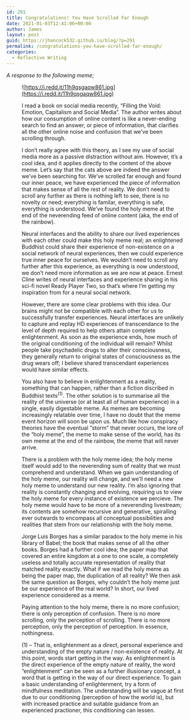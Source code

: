 ```yaml
---
id: 291
title: Congratulations! You Have Scrolled Far Enough
date: 2021-01-03T12:41:06+00:00
author: James
layout: post
guid: https://jhancock532.github.io/blog/?p=291
permalink: /congratulations-you-have-scrolled-far-enough/
categories:
  - Reflective Writing
---
```

_A response to the following meme_;<figure class="wp-block-image">

![https://i.redd.it/11h9qsgaqw861.jpg](https://i.redd.it/11h9qsgaqw861.jpg) <!--more-->

I read a book on social media recently, &#8220;Filling the Void: Emotion, Capitalism and Social Media&#8221;. The author writes about how our consumption of online content is like a never-ending search to find an answer, or piece of information, that clarifies all the other online noise and confusion that we&#8217;ve been scrolling through.

I don&#8217;t really agree with this theory, as I see my use of social media more as a passive distraction without aim. However, it&#8217;s a cool idea, and it applies directly to the content of the above meme. Let&#8217;s say that the cats above are indeed the answer we&#8217;ve been searching for. We&#8217;ve scrolled far enough and found our inner peace, we have experienced the piece of information that makes sense of all the rest of reality. We don&#8217;t need to scroll any further as there is nothing left to see, there is no novelty or need; everything is familar, everything is safe, everything is understood. We&#8217;ve found the holy meme at the end of the neverending feed of online content (aka, the end of the rainbow).

Neural interfaces and the ability to share our lived experiences with each other could make this holy meme real; an enlightened Buddhist could share their experience of non-existence on a social network of neural experiences, then we could experience true inner peace for ourselves. We wouldn&#8217;t need to scroll any further after this experience, as everything is now understood, we don&#8217;t need more information as we are now at peace. Ernest Cline writes of neural interfaces and experience sharing in his sci-fi novel Ready Player Two, so that&#8217;s where I&#8217;m getting my inspiration from for a neural social network.

However, there are some clear problems with this idea. Our brains might not be compatible with each other for us to successfully transfer experiences. Neural interfaces are unlikely to capture and replay HD experiences of transcendance to the level of depth required to help others attain complete enlightenment. As soon as the experience ends, how much of the original conditioning of the individual will remain? Whilst people take psychadelic drugs to alter their consciousness, they generally return to original states of consciousness as the drug wears off; I believe shared transcendant experiences would have similar effects.

You also have to believe in enlightenment as a reality, something that can happen, rather than a fiction discribed in Buddhist texts<sup>(1)</sup>. The other solution is to summarise all the reality of the universe (or at least all of human experience) in a single, easily digestable meme. As memes are becoming increasingly relatable over time, I have no doubt that the meme event horizon will soon be upon us. Much like how conspiracy theories have the eventual &#8220;storm&#8221; that never occurs, the lore of the &#8220;holy meme&#8221;, the meme to make sense of the world, has its own meme at the end of the rainbow, the meme that will never arrive.

There is a problem with the holy meme idea; the holy meme itself would add to the neverending sum of reality that we must comprehend and understand. When we gain understanding of the holy meme, our reality will change, and we&#8217;ll need a new holy meme to understand our new reality. I&#8217;m also ignoring that reality is constantly changing and evolving, requiring us to view the holy meme for every instance of existence we percieve. The holy meme would have to be more of a neverending livestream; its contents are somehow recursive and generative, spiralling ever outwards to encompass all conceptual possibilities and realities that stem from our relationship with the holy meme.

Jorge Luis Borges has a similar paradox to the holy meme in his library of Babel; the book that makes sense of all the other books. Borges had a further cool idea; the paper map that covered an entire kingdom at a one to one scale, a completely useless and totally accurate representation of reality that matched reality exactly. What if we read the holy meme as being the paper map, the duplication of all reality? We then ask the same question as Borges, why couldn&#8217;t the holy meme just be our experience of the real world? In short, our lived experience considered as a meme.

Paying attention to the holy meme, there is no more confusion; there is only perception of confusion. There is no more scrolling, only the perception of scrolling. There is no more perception, only the perception of perception. In essence, nothingness.

(1) &#8211; That is, enlightenment as a direct, personal experience and understanding of the empty nature / non-existence of reality. At this point, words start getting in the way. As enlightenment is the direct experience of the empty nature of reality, the word &#8220;enlightenment&#8221; can be seen as a further illusionary concept, a word that is getting in the way of our direct experience. To gain a basic understanding of enlightenment, try a form of mindfulness meditation. The understanding will be vague at first due to our conditioning (perception of how the world is), but with increased practice and suitable guidance from an experienced practioner, this conditioning can lessen.